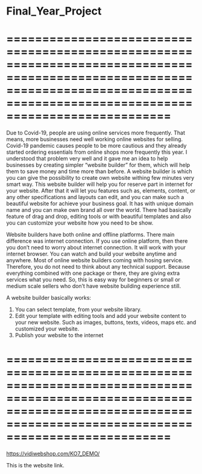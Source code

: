 # Final_Year_Project

===================================================================================================================================================================================
===================================================================================================================================================================================



Due to Covid-19, people are using online services more frequently. That means, more businesses need well working online websites for selling. Covid-19 pandemic causes people to be more cautious and they already started ordering essentials from online shops more frequently this year. I understood that problem very well and it gave me an idea to help businesses by creating simpler “website builder” for them, which will help them to save money and time more than before. 
A website builder is which you can give the possibility to create own website withing few minutes very smart way. This website builder will help you for reserve part in internet for your website. After that it will let you features such as, elements, content, or any other specifications and layouts can edit, and you can make such a beautiful website for achieve your business goal. It has with unique domain name and you can make own brand all over the world. There had basically feature of drag and drop, editing tools or with beautiful templates and also you can customize your website how you need to be show.

Website builders have both online and offline platforms. There main difference was internet connection. If you use online platform, then there you don’t need to worry about internet connection. It will work with your internet browser. You can watch and build your website anytime and anywhere. Most of online website builders coming with hosing service. Therefore, you do not need to think about any technical support. Because everything combined with one package or there, they are giving extra services what you need. So, this is easy way for beginners or small or medium scale sellers who don’t have website building experience still.

A website builder basically works:
1.	You can select template, from your website library.
2.	Edit your template with editing tools and add your website content to your new website. Such as images, buttons, texts, videos, maps etc. and customized your website.
3.	Publish your website to the internet

===================================================================================================================================================================================
===================================================================================================================================================================================


https://vidiwebshop.com/KO7_DEMO/

This is the website link. 
